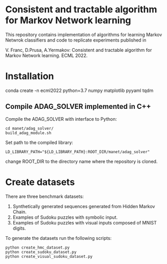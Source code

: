 # Consistent and tractable algorithm for Markov Network learning

This repository contains implementation of algorithms for learning Markov Netwrok classifiers and code to replicate experiments published in

V. Franc, D.Prusa, A.Yermakov: Consistent and tractable algorithm for Markov Network learning. ECML 2022.

# Installation

conda create -n ecml2022 python=3.7 numpy matplotlib pyyaml tqdm 


## Compile ADAG_SOLVER implemented in C++

Compile the ADAG_SOLVER with interface to Python:
```
cd manet/adag_solver/
build_adag_module.sh
```

Set path to the compiled library:
```
LD_LIBRARY_PATH="${LD_LIBRARY_PATH}:ROOT_DIR/manet/adag_solver"
```
change ROOT_DIR to the directory name where the repository is cloned.


# Create datasets

There are three benchmark datasets:
1. Synthetically generated sequences generated from Hidden Markov Chain.
2. Examples of Sudoku puzzles with symbolic input.
3. Examples of Sudoku puzzles with visual inputs composed of MNIST digits.

To generate the datasets run the following scripts:

```
python create_hmc_dataset.py
python create_sudoku_dataset.py
python create_visual_sudoku_dataset.py 
```

